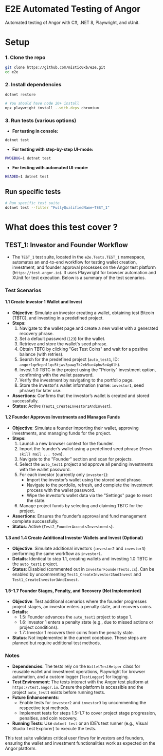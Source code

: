 # E2E Automated Testing of Angor 

Automated testing of Angor with C#, .NET 8, Playwright, and xUnit.

# Setup

### 1. Clone the repo
```bash
git clone https://github.com/mistic0xb/e2e.git
cd e2e
```

### 2. Install dependencies
```bash
dotnet restore
```
```bash
# You should have node 20+ install
npx playwright install --with-deps chromium
```

### 3. Run tests (various options)
- **For testing in console:**
```bash
dotnet test
```

- **For testing with step-by-step UI-mode:**
```bash
PWDEBUG=1 dotnet test
```

- **For testing with automated UI-mode:**
```bash
HEADED=1 dotnet test
```

## Run specific tests
```bash
# Run specific test suite
dotnet test --filter "FullyQualifiedName~TEST_1"
```

# What does this test cover ?

## TEST_1: Investor and Founder Workflow

- The `TEST_1` test suite, located in the `e2e.Tests.TEST_1` namespace, automates an end-to-end workflow for testing wallet creation, investment, and founder approval processes on the Angor test platform (`https://test.angor.io`). It uses Playwright for browser automation and XUnit for test execution. Below is a summary of the test scenarios.

### Test Scenarios

#### 1.1 Create Investor 1 Wallet and Invest
- **Objective**: Simulate an investor creating a wallet, obtaining test Bitcoin (TBTC), and investing in a predefined project.
- **Steps**:
  1. Navigate to the wallet page and create a new wallet with a generated recovery phrase.
  2. Set a default password (`123`) for the wallet.
  3. Retrieve and store the wallet's seed phrase.
  4. Obtain TBTC by clicking "Get Test Coins" and wait for a positive balance (with retries).
  5. Search for the predefined project (`auto_test1`, ID: `angor1qe9cpnllqu5tjws3pawy7k2ek5ue4phw5e4g6lh`).
  6. Invest 1.0 TBTC in the project using the "Priority" investment option, confirming with the wallet password.
  7. Verify the investment by navigating to the portfolio page.
  8. Store the investor's wallet information (name: `investor1`, seed phrase) for later use.
- **Assertions**: Confirms that the investor’s wallet is created and stored successfully.
- **Status**: Active (`Test1_CreateInvestor1AndInvest`).

#### 1.2 Founder Approves Investments and Manages Funds
- **Objective**: Simulate a founder importing their wallet, approving investments, and managing funds for the project.
- **Steps**:
  1. Launch a new browser context for the founder.
  2. Import the founder’s wallet using a predefined seed phrase (`frown skill mail ... town`).
  3. Navigate to the "Founder" section and scan for projects.
  4. Select the `auto_test1` project and approve all pending investments with the wallet password.
  5. For each investor (currently only `investor1`):
     - Import the investor’s wallet using the stored seed phrase.
     - Navigate to the portfolio, refresh, and complete the investment process with the wallet password.
     - Wipe the investor’s wallet data via the "Settings" page to reset the state.
  6. Manage project funds by selecting and claiming TBTC for the project.
- **Assertions**: Ensures the founder’s approval and fund management complete successfully.
- **Status**: Active (`Test2_FounderAcceptsInvestments`).

#### 1.3 and 1.4 Create Additional Investor Wallets and Invest (Optional)
- **Objective**: Simulate additional investors (`investor2` and `investor3`) performing the same workflow as `investor1`.
- **Details**: Identical to step 1.1, creating wallets and investing 1.0 TBTC in the `auto_test1` project.
- **Status**: Disabled (commented out in `InvestorFounderTests.cs`). Can be enabled by uncommenting `Test1_CreateInvestor2AndInvest` and `Test1_CreateInvestor3AndInvest`.

#### 1.5–1.7 Founder Stages, Penalty, and Recovery (Not Implemented)
- **Objective**: Test additional scenarios where the founder progresses project stages, an investor enters a penalty state, and recovers coins.
- **Details**:
  - 1.5: Founder advances the `auto_test1` project to stage 1.
  - 1.6: Investor 1 enters a penalty state (e.g., due to missed actions or project conditions).
  - 1.7: Investor 1 recovers their coins from the penalty state.
- **Status**: Not implemented in the current codebase. These steps are planned but require additional test methods.

### Notes
- **Dependencies**: The tests rely on the `WalletTestHelper` class for reusable wallet and investment operations, Playwright for browser automation, and a custom logger (`TestLogger`) for logging.
- **Test Environment**: The tests interact with the Angor test platform at `https://test.angor.io`. Ensure the platform is accessible and the project `auto_test1` exists before running tests.
- **Future Enhancements**:
  - Enable tests for `investor2` and `investor3` by uncommenting the respective test methods.
  - Implement tests for steps 1.5–1.7 to cover project stage progression, penalties, and coin recovery.
- **Running Tests**: Use `dotnet test` or an IDE’s test runner (e.g., Visual Studio Test Explorer) to execute the tests.

This test suite validates critical user flows for investors and founders, ensuring the wallet and investment functionalities work as expected on the Angor platform.